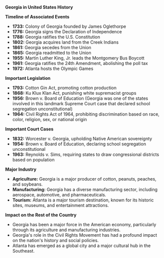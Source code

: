 **Georgia in United States History**

**Timeline of Associated Events**

* **1733:** Colony of Georgia founded by James Oglethorpe
* **1776:** Georgia signs the Declaration of Independence
* **1788:** Georgia ratifies the U.S. Constitution
* **1802:** Georgia acquires land from the Creek Indians
* **1861:** Georgia secedes from the Union
* **1865:** Georgia readmitted to the Union
* **1955:** Martin Luther King, Jr. leads the Montgomery Bus Boycott
* **1961:** Georgia ratifies the 24th Amendment, abolishing the poll tax
* **1972:** Atlanta hosts the Olympic Games

**Important Legislation**

* **1793:** Cotton Gin Act, promoting cotton production
* **1868:** Ku Klux Klan Act, punishing white supremacist groups
* **1956:** Brown v. Board of Education (Georgia was one of the states involved in this landmark Supreme Court case that declared school segregation unconstitutional)
* **1964:** Civil Rights Act of 1964, prohibiting discrimination based on race, color, religion, sex, or national origin

**Important Court Cases**

* **1832:** Worcester v. Georgia, upholding Native American sovereignty
* **1954:** Brown v. Board of Education, declaring school segregation unconstitutional
* **1963:** Reynolds v. Sims, requiring states to draw congressional districts based on population

**Major Industry**

* **Agriculture:** Georgia is a major producer of cotton, peanuts, peaches, and soybeans.
* **Manufacturing:** Georgia has a diverse manufacturing sector, including aerospace, automotive, and pharmaceuticals.
* **Tourism:** Atlanta is a major tourism destination, known for its historic sites, museums, and entertainment attractions.

**Impact on the Rest of the Country**

* Georgia has been a major force in the American economy, particularly through its agriculture and manufacturing industries.
* Georgia's role in the Civil Rights Movement has had a profound impact on the nation's history and social policies.
* Atlanta has emerged as a global city and a major cultural hub in the Southeast.